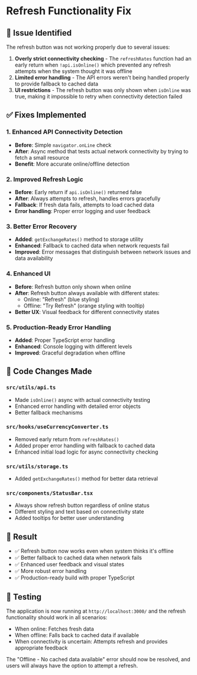 # Refresh Functionality Fix

## 🐛 **Issue Identified**
The refresh button was not working properly due to several issues:

1. **Overly strict connectivity checking** - The `refreshRates` function had an early return when `!api.isOnline()` which prevented any refresh attempts when the system thought it was offline
2. **Limited error handling** - The API errors weren't being handled properly to provide fallback to cached data
3. **UI restrictions** - The refresh button was only shown when `isOnline` was true, making it impossible to retry when connectivity detection failed

## ✅ **Fixes Implemented**

### 1. **Enhanced API Connectivity Detection**
- **Before**: Simple `navigator.onLine` check
- **After**: Async method that tests actual network connectivity by trying to fetch a small resource
- **Benefit**: More accurate online/offline detection

### 2. **Improved Refresh Logic**
- **Before**: Early return if `api.isOnline()` returned false
- **After**: Always attempts to refresh, handles errors gracefully
- **Fallback**: If fresh data fails, attempts to load cached data
- **Error handling**: Proper error logging and user feedback

### 3. **Better Error Recovery**
- **Added**: `getExchangeRates()` method to storage utility
- **Enhanced**: Fallback to cached data when network requests fail
- **Improved**: Error messages that distinguish between network issues and data availability

### 4. **Enhanced UI**
- **Before**: Refresh button only shown when online
- **After**: Refresh button always available with different states:
  - Online: "Refresh" (blue styling)
  - Offline: "Try Refresh" (orange styling with tooltip)
- **Better UX**: Visual feedback for different connectivity states

### 5. **Production-Ready Error Handling**
- **Added**: Proper TypeScript error handling
- **Enhanced**: Console logging with different levels
- **Improved**: Graceful degradation when offline

## 🔧 **Code Changes Made**

### `src/utils/api.ts`
- Made `isOnline()` async with actual connectivity testing
- Enhanced error handling with detailed error objects
- Better fallback mechanisms

### `src/hooks/useCurrencyConverter.ts`
- Removed early return from `refreshRates()`
- Added proper error handling with fallback to cached data
- Enhanced initial load logic for async connectivity checking

### `src/utils/storage.ts`
- Added `getExchangeRates()` method for better data retrieval

### `src/components/StatusBar.tsx`
- Always show refresh button regardless of online status
- Different styling and text based on connectivity state
- Added tooltips for better user understanding

## 🎯 **Result**
- ✅ Refresh button now works even when system thinks it's offline
- ✅ Better fallback to cached data when network fails
- ✅ Enhanced user feedback and visual states
- ✅ More robust error handling
- ✅ Production-ready build with proper TypeScript

## 🧪 **Testing**
The application is now running at `http://localhost:3000/` and the refresh functionality should work in all scenarios:
- When online: Fetches fresh data
- When offline: Falls back to cached data if available
- When connectivity is uncertain: Attempts refresh and provides appropriate feedback

The "Offline - No cached data available" error should now be resolved, and users will always have the option to attempt a refresh.
